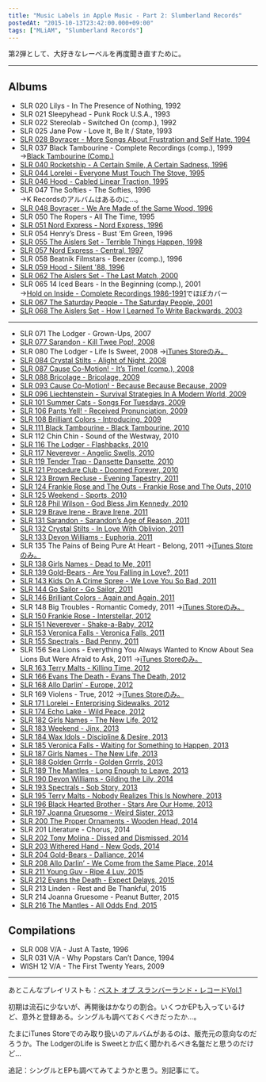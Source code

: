 ```yaml
---
title: "Music Labels in Apple Music - Part 2: Slumberland Records"
postedAt: "2015-10-13T23:42:00.000+09:00"
tags: ["MLiAM", "Slumberland Records"]
---
```


第2弾として、大好きなレーベルを再度聞き直すために。

---

## Albums  

* SLR 020 Lilys - In The Presence of Nothing, 1992
* SLR 021 Sleepyhead - Punk Rock U.S.A., 1993
* SLR 022 Stereolab - Switched On (comp.), 1992
* SLR 025 Jane Pow - Love It, Be It / State, 1993
* [SLR 028 Boyracer - More Songs About Frustration and Self Hate, 1994](https://itunes.apple.com/jp/album/more-songs-about-frustration/id275323181)
* SLR 037 Black Tambourine - Complete Recordings (comp.), 1999  
→[Black Tambourine (Comp.)](https://itunes.apple.com/jp/album/black-tambourine/id587056442)
* [SLR 040 Rocketship - A Certain Smile, A Certain Sadness, 1996](https://itunes.apple.com/jp/album/certain-smile-certain-sadness/id999679826)
* [SLR 044 Lorelei - Everyone Must Touch The Stove, 1995](https://itunes.apple.com/jp/album/everyone-must-touch-the-stove/id587044265)
* [SLR 046 Hood - Cabled Linear Traction, 1995](https://itunes.apple.com/jp/album/cabled-linear-traction/id587045612)
* SLR 047 The Softies - The Softies, 1996  
→K Recordsのアルバムはあるのに…。
* [SLR 048 Boyracer - We Are Made of the Same Wood, 1996](https://itunes.apple.com/jp/album/we-are-made-of-the-same-wood/id275323183)
* SLR 050 The Ropers - All The Time, 1995
* [SLR 051 Nord Express - Nord Express, 1996](https://itunes.apple.com/jp/album/nord-express-feat.-pam-berry/id587042533)
* SLR 054 Henry’s Dress - Bust ‘Em Green, 1996
* [SLR 055 The Aislers Set - Terrible Things Happen, 1998](https://itunes.apple.com/jp/album/terrible-things-happen/id408686752)
* [SLR 057 Nord Express - Central, 1997](https://itunes.apple.com/jp/album/central/id587044296)
* SLR 058 Beatnik Filmstars - Beezer (comp.), 1996
* [SLR 059 Hood - Silent '88, 1996](https://itunes.apple.com/jp/album/silent-88/id587044520)
* [SLR 062 The Aislers Set - The Last Match, 2000](https://itunes.apple.com/jp/album/the-last-match/id408691241)
* SLR 065 14 Iced Bears - In the Beginning (comp.), 2001  
→[Hold on Inside - Complete Recordings 1986-1991](https://itunes.apple.com/jp/album/hold-on-inside-complete-recordings/id712743835)でほぼカバー
* [SLR 067 The Saturday People - The Saturday People, 2001](https://itunes.apple.com/jp/album/the-saturday-people/id587044521)
* [SLR 068 The Aislers Set - How I Learned To Write Backwards, 2003](https://itunes.apple.com/jp/album/how-i-learned-to-write-backwards/id918204724)

---

* SLR 071 The Lodger - Grown-Ups, 2007
* [SLR 077 Sarandon - Kill Twee Pop!, 2008](https://itunes.apple.com/jp/album/kill-twee-pop!/id587046568)
* SLR 080 The Lodger - Life Is Sweet, 2008 →[iTunes Storeのみ。](https://itunes.apple.com/jp/album/life-is-sweet/id276446647)
* [SLR 084 Crystal Stilts - Alight of Night, 2008](https://itunes.apple.com/jp/album/alight-of-night/id302304437)
* [SLR 087 Cause Co-Motion! - It’s Time! (comp.), 2008](https://itunes.apple.com/jp/album/its-time-singles-eps-2005/id587047873)
* [SLR 088 Bricolage - Bricolage, 2009](https://itunes.apple.com/jp/album/briolage/id264173446)
* [SLR 093 Cause Co-Motion! - Because Because Because, 2009](https://itunes.apple.com/jp/album/because-because-because-ep/id587049219)
* [SLR 096 Liechtenstein - Survival Strategies In A Modern World, 2009](https://itunes.apple.com/jp/album/survival-strategies-in-modern/id312533580)
* [SLR 101 Summer Cats - Songs For Tuesdays, 2009](https://itunes.apple.com/jp/album/songs-for-tuesdays/id587050644)
* [SLR 106 Pants Yell! - Received Pronunciation, 2009](https://itunes.apple.com/jp/album/received-pronunciation/id587054240)
* [SLR 108 Brilliant Colors - Introducing, 2009](https://itunes.apple.com/jp/album/introducing/id587053700)
* [SLR 111 Black Tambourine - Black Tambourine, 2010](https://itunes.apple.com/jp/album/black-tambourine/id587056442)
* SLR 112 Chin Chin - Sound of the Westway, 2010
* [SLR 116 The Lodger - Flashbacks, 2010](https://itunes.apple.com/jp/album/flash-backs/id356139947)
* [SLR 117 Neverever - Angelic Swells, 2010](https://itunes.apple.com/jp/album/angelic-swells/id587056985)
* [SLR 119 Tender Trap - Dansette Dansette, 2010](https://itunes.apple.com/jp/album/dansette-dansette/id381169921)
* [SLR 121 Procedure Club - Doomed Forever, 2010](https://itunes.apple.com/jp/album/doomed-forever/id587059366)
* [SLR 123 Brown Recluse - Evening Tapestry, 2011](https://itunes.apple.com/jp/album/evening-tapestry/id587063168)
* [SLR 124 Frankie Rose and The Outs - Frankie Rose and The Outs, 2010](https://itunes.apple.com/jp/album/frankie-rose-and-the-outs/id587059714)
* [SLR 125 Weekend - Sports, 2010](https://itunes.apple.com/jp/album/sports/id587060924)
* [SLR 128 Phil Wilson - God Bless Jim Kennedy, 2010](https://itunes.apple.com/jp/album/god-bless-jim-kennedy/id587062468)
* [SLR 129 Brave Irene - Brave Irene, 2011](https://itunes.apple.com/jp/album/brave-irene/id587062870)
* [SLR 131 Sarandon - Sarandon’s Age of Reason, 2011](https://itunes.apple.com/jp/album/sarandons-age-of-reason/id587063465)
* [SLR 132 Crystal Stilts - In Love With Oblivion, 2011](https://itunes.apple.com/jp/album/in-love-with-oblivion/id587063252)  
[SLR 133 Devon Williams - Euphoria, 2011](https://itunes.apple.com/jp/album/euphoria/id587065960)
* SLR 135 The Pains of Being Pure At Heart - Belong, 2011 →[iTunes Storeのみ。](https://itunes.apple.com/jp/album/belong/id424827023)
* [SLR 138 Girls Names - Dead to Me, 2011](https://itunes.apple.com/jp/album/dead-to-me/id587063392)
* [SLR 139 Gold-Bears - Are You Falling in Love?, 2011](https://itunes.apple.com/jp/album/are-you-falling-in-love/id465303162)
* [SLR 143 Kids On A Crime Spree - We Love You So Bad, 2011](https://itunes.apple.com/jp/album/we-love-you-so-bad/id587064845)
* [SLR 144 Go Sailor - Go Sailor, 2011](https://itunes.apple.com/jp/album/go-sailor/id515832628)
* [SLR 146 Brilliant Colors - Again and Again, 2011](https://itunes.apple.com/jp/album/again-and-again/id587065042)
* SLR 148 Big Troubles - Romantic Comedy, 2011 →[iTunes Storeのみ。](https://itunes.apple.com/jp/album/romantic-comedy/id461623374)
* [SLR 150 Frankie Rose - Interstellar, 2012](https://itunes.apple.com/jp/album/interstellar/id587076352)
* [SLR 151 Neverever - Shake-a-Baby, 2012](https://itunes.apple.com/jp/album/shake-a-baby-ep/id587074578)
* [SLR 153 Veronica Falls - Veronica Falls, 2011](https://itunes.apple.com/jp/album/veronica-falls/id671855239)
* [SLR 155 Spectrals - Bad Penny, 2011](https://itunes.apple.com/jp/album/bad-penny/id466339286)
* SLR 156 Sea Lions - Everything You Always Wanted to Know About Sea Lions But Were Afraid to Ask, 2011 →[iTunes Storeのみ。](https://itunes.apple.com/jp/album/everything-you-always-wanted/id486794820)
* [SLR 163 Terry Malts - Killing Time, 2012](https://itunes.apple.com/jp/album/killing-time/id587076455)
* [SLR 166 Evans The Death - Evans The Death, 2012](https://itunes.apple.com/jp/album/evans-the-death/id515340770)
* [SLR 168 Allo Darlin’ - Europe, 2012](https://itunes.apple.com/jp/album/europe/id525321942)
* SLR 169 Violens - True, 2012 →[iTunes Storeのみ。](https://itunes.apple.com/jp/album/true/id506582709)
* [SLR 171 Lorelei - Enterprising Sidewalks, 2012](https://itunes.apple.com/jp/album/enterprising-sidewalks/id587095280)
* [SLR 174 Echo Lake - Wild Peace, 2012](https://itunes.apple.com/jp/album/wild-peace/id526530877)
* [SLR 182 Girls Names - The New Life, 2012](https://itunes.apple.com/jp/album/the-new-life/id790475277)
* [SLR 183 Weekend - Jinx, 2013](https://itunes.apple.com/jp/album/jinx/id739784044)
* [SLR 184 Wax Idols - Discipline & Desire, 2013](https://itunes.apple.com/jp/album/discipline-desire/id624520674)
* [SLR 185 Veronica Falls - Waiting for Something to Happen, 2013](https://itunes.apple.com/jp/album/waiting-for-something-to-happen/id674610118)
* [SLR 187 Girls Names - The New Life, 2013](https://itunes.apple.com/jp/album/the-new-life/id582840781)
* [SLR 188 Golden Grrrls - Golden Grrrls, 2013](https://itunes.apple.com/jp/album/golden-grrrls/id599903891)
* [SLR 189 The Mantles - Long Enough to Leave, 2013](https://itunes.apple.com/jp/album/long-enough-to-leave/id618540238)
* [SLR 190 Devon Williams - Gilding the Lily, 2014](https://itunes.apple.com/jp/album/gilding-the-lily/id864218197)
* [SLR 193 Spectrals - Sob Story, 2013](https://itunes.apple.com/jp/album/sob-story/id638895615)
* [SLR 195 Terry Malts - Nobody Realizes This Is Nowhere, 2013](https://itunes.apple.com/jp/album/nobody-realizes-this-is-nowhere/id676765534)
* [SLR 196 Black Hearted Brother - Stars Are Our Home, 2013](https://itunes.apple.com/jp/album/stars-are-our-home/id699551247)
* [SLR 197 Joanna Gruesome - Weird Sister, 2013](https://itunes.apple.com/jp/album/weird-sister/id675855181)
* [SLR 200 The Proper Ornaments - Wooden Head, 2014](https://itunes.apple.com/jp/album/wooden-head/id879442289)
* SLR 201 Literature - Chorus, 2014
* [SLR 202 Tony Molina - Dissed and Dismissed, 2014](https://itunes.apple.com/jp/album/dissed-and-dismissed/id803478935)
* [SLR 203 Withered Hand - New Gods, 2014](https://itunes.apple.com/jp/album/new-gods/id808913952)
* [SLR 204 Gold-Bears - Dalliance, 2014](https://itunes.apple.com/jp/album/dalliance/id864218434)
* [SLR 208 Allo Darlin’ - We Come from the Same Place, 2014](https://itunes.apple.com/jp/album/we-come-from-the-same-place/id908654513)
* [SLR 211 Young Guv - Ripe 4 Luv, 2015](https://itunes.apple.com/jp/album/ripe-4-luv/id953637651)
* [SLR 212 Evans the Death - Expect Delays, 2015](https://itunes.apple.com/jp/album/expect-delays/id954166737)
* SLR 213 Linden - Rest and Be Thankful, 2015
* SLR 214 Joanna Gruesome - Peanut Butter, 2015
* [SLR 216 The Mantles - All Odds End, 2015](https://itunes.apple.com/jp/album/all-odds-end/id1003869576)

## Compilations

* SLR 008 V/A - Just A Taste, 1996
* SLR 031 V/A - Why Popstars Can’t Dance, 1994
* WISH 12 V/A - The First Twenty Years, 2009

---

あとこんなプレイリストも：[ベスト オブ スランバーランド・レコードVol.1](https://itunes.apple.com/jp/playlist/besuto-obu-suranbarando-rekodo/idpl.a74a2d68c6b84a96aaa35149f531277c)  

初期は流石に少ないが、再開後はかなりの割合。いくつかEPも入っているけど、意外と登録ある。シングルも調べておくべきだったか…。

たまにiTunes Storeでのみ取り扱いのアルバムがあるのは、販売元の意向なのだろうか。The LodgerのLife is Sweetとか広く聞かれるべき名盤だと思うのだけど…

追記：シングルとEPも調べてみてようかと思う。別記事にて。  